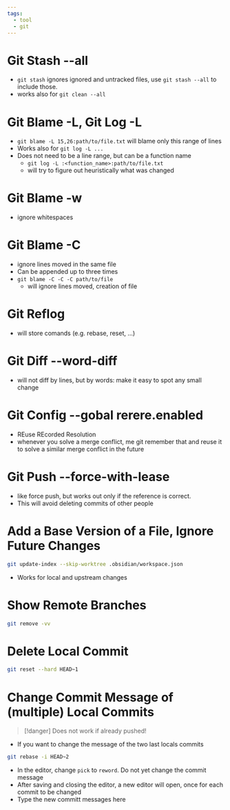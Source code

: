 ```yaml
---
tags:
  - tool
  - git
---
```

# Git Stash --all

- `git stash` ignores ignored and untracked files, use `git stash --all` to include those.
- works also for `git clean --all`

# Git Blame -L, Git Log -L

- `git blame -L 15,26:path/to/file.txt` will blame only this range of lines
- Works also for `git log -L ...`
- Does not need to be a line range, but can be a function name
	- `git log -L :<function_name>:path/to/file.txt`
	- will try to figure out heuristically what was changed

# Git Blame -w

- ignore whitespaces

# Git Blame -C

- ignore lines moved in the same file
- Can be appended up to three times
- `git blame -C -C -C path/to/file`
	- will ignore lines moved, creation of file

# Git Reflog

- will store comands (e.g. rebase, reset, ...)

# Git Diff --word-diff

- will not diff by lines, but by words: make it easy to spot any small change

# Git Config --gobal rerere.enabled

- REuse REcorded Resolution
- whenever you solve a merge conflict, me git remember that and reuse it to solve a similar merge conflict in the future

# Git Push --force-with-lease

- like force push, but works out only if the reference is correct.
- This will avoid deleting commits of other people

# Add a Base Version of a File, Ignore Future Changes

```bash
git update-index --skip-worktree .obsidian/workspace.json
```

- Works for local and upstream changes

# Show Remote Branches

```bash
git remove -vv
```

# Delete Local Commit

```bash
git reset --hard HEAD~1
```

# Change Commit Message of (multiple) Local Commits

> [!danger] Does not work if already pushed!

- If you want to change the message of the two last locals commits

```bash
git rebase -i HEAD~2
```

- In the editor, change `pick` to `reword`. Do not yet change the commit message
- After saving and closing the editor, a new editor will open, once for each commit to be changed
- Type the new committ messages here
